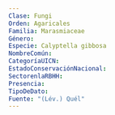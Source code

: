 ```yaml
---
Clase: Fungi
Orden: Agaricales
Familia: Marasmiaceae
Género: 
Especie: Calyptella gibbosa
NombreComún: 
CategoríaUICN: 
EstadoConservaciónNacional: 
SectorenlaRBHH: 
Presencia: 
TipoDeDato: 
Fuente: "(Lév.) Quél"
---
```

